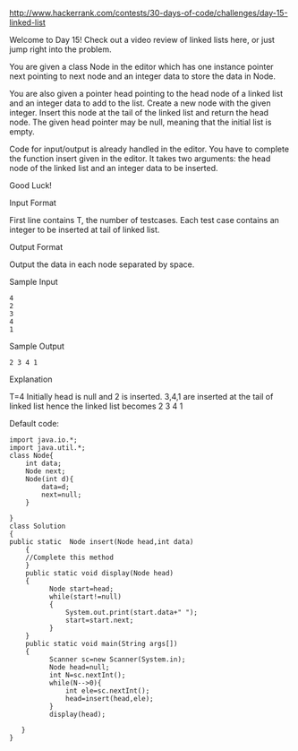 http://www.hackerrank.com/contests/30-days-of-code/challenges/day-15-linked-list

Welcome to Day 15! Check out a video review of linked lists here, or just jump right into the problem.

You are given a class Node in the editor which has one instance pointer next pointing to next node and an integer data to store the data in Node.

You are also given a pointer head pointing to the head node of a linked list and an integer data to add to the list. Create a new node with the given integer. Insert this node at the tail of the linked list and return the head node. The given head pointer may be null, meaning that the initial list is empty.

Code for input/output is already handled in the editor. You have to complete the function insert given in the editor. It takes two arguments: the head node of the linked list and an integer data to be inserted.

Good Luck!

Input Format

First line contains T, the number of testcases. Each test case contains an integer to be inserted at tail of linked list.

Output Format

Output the data in each node separated by space.

Sample Input
```
4
2
3
4
1
```
Sample Output
```
2 3 4 1
```
Explanation

T=4 
Initially head is null and 2 is inserted. 3,4,1 are inserted at the tail of linked list hence the linked list becomes 2 3 4 1

Default code:
```
import java.io.*;
import java.util.*;
class Node{
	int data;
	Node next;
	Node(int d){
        data=d;
        next=null;
    }
	
}
class Solution
{
public static  Node insert(Node head,int data)
	{
  	//Complete this method
	}
	public static void display(Node head)
    {
          Node start=head;
          while(start!=null)
          {
              System.out.print(start.data+" ");
              start=start.next;
          }
    }
    public static void main(String args[])
    {
          Scanner sc=new Scanner(System.in);
          Node head=null;
          int N=sc.nextInt();
          while(N-->0){
              int ele=sc.nextInt();
              head=insert(head,ele);
          }
          display(head);

   }
}
